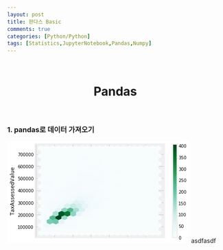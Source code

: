 ```yaml
---
layout: post
title: 판다스 Basic
comments: true
categories: [Python/Python]
tags: [Statistics,JupyterNotebook,Pandas,Numpy]
---
```

<br>

# <center> Pandas </center>

<br>

### 1. pandas로 데이터 가져오기

![png](output_64_4.png)
asdfasdf
